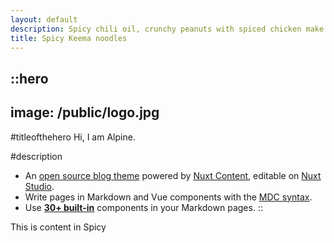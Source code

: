 ```yaml
---
layout: default
description: Spicy chili oil, crunchy peanuts with spiced chicken make these noodles delicious. Packed with different flavors, this just might be the noodles you need for that zing. 
title: Spicy Keema noodles
---
```


::hero
---
image: /public/logo.jpg
---
#titleofthehero
Hi, I am Alpine.

#description
- An [open source blog theme](https://github.com/nuxt-themes/alpine) powered by [Nuxt Content](https://content.nuxtjs.org), editable on [Nuxt Studio](https://nuxt.studio).
- Write pages in Markdown and Vue components with the [MDC syntax](https://content.nuxtjs.org/guide/writing/mdc).
- Use [**30+ built-in**](https://elements.nuxt.space) components in your Markdown pages.
::

This is content in Spicy

